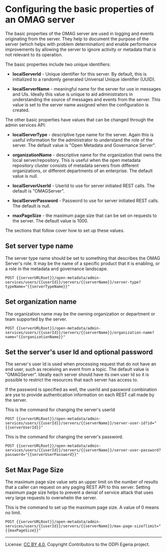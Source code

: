 <!-- SPDX-License-Identifier: CC-BY-4.0 -->
<!-- Copyright Contributors to the ODPi Egeria project. -->

# Configuring the basic properties of an OMAG server

The basic properties of the OMAG server are used in logging and events originating
from the server. They help to document the purpose of the server (which helps with problem determination)
and enable performance improvements by allowing the server to ignore activity or
metadata that is not relevant to its operation.

The basic properties include two unique identifiers:

* **localServerId** - Unique identifier for this server. By default, this is
  initialized to a randomly generated Universal Unique identifier (UUID).

* **localServerName** - meaningful name for the server for use in messages and UIs. Ideally this value is
  unique to aid administrators in understanding the source of messages and events from the server.
  This value is set to the server name assigned when the configuration is created.

The other basic properties have values that can be changed through the
admin services API:

* **localServerType** - descriptive type name for the server.  Again this is useful information for the
  administrator to understand the role of the server. The default value is "Open Metadata and Governance Server".
 
* **organizationName** - descriptive name for the organization that owns the local server/repository.
  This is useful when the open metadata repository cluster consists of metadata servers from different
  organizations, or different departments of an enterprise.  The default value is null.
 
* **localServerUserId** - UserId to use for server initiated REST calls. The default is "OMAGServer".

* **localServerPassword** - Password to use for server initiated REST calls. The default is null.

* **maxPageSize** - the maximum page size that can be set on requests to the server. The default value is 1000.

The sections that follow cover how to set up these values.

## Set server type name

The server type name should be set to something that describes the OMAG
Server's role.
It may be the name of a specific product that it is enabling, or a role
in the metadata and governance landscape.

```
POST {{serverURLRoot}}/open-metadata/admin-services/users/{{userId}}/servers/{{serverName}}/server-type?typeName="{{serverTypeName}}"
```

## Set organization name

The organization name may be the owning organization or department or
team supported by the server.

```
POST {{serverURLRoot}}/open-metadata/admin-services/users/{{userId}}/servers/{{serverName}}/organization-name?name="{{organizationName}}"
```

## Set the server's user Id and optional password

The server's user Id is used when processing request that do not have an end user,
such as receiving an event from a topic.  The default value is "OMAGServer".
Ideally each server should have its own user Id so it is possible to restrict the resources
that each server has access to.

If the password is specified as well, the userId and password combination are yse to
provide authentication information on each REST call made by the server.

This is the command for changing the server's userId
```
POST {{serverURLRoot}}/open-metadata/admin-services/users/{{userId}}/servers/{{serverName}}/server-user-id?id="{{serverUserId}}"
```

This is the command for changing the server's password.

```
POST {{serverURLRoot}}/open-metadata/admin-services/users/{{userId}}/servers/{{serverName}}/server-user-password?password="{{serverUserPassword}}"
```

## Set Max Page Size

The maximum page size value sets an upper limit on the number of results that a caller can request on any paging
REST API to this server.  Setting maximum page size helps to prevent a denial of service attack that uses very
large requests to overwhelm the server.

This is the command to set up the maximum page size.  A value of 0 means no limit.
```
POST {{serverURLRoot}}/open-metadata/admin-services/users/{{userId}}/servers/{{serverName}}/max-page-size?limit="{{maxPageSize}}"
```

----
License: [CC BY 4.0](https://creativecommons.org/licenses/by/4.0/),
Copyright Contributors to the ODPi Egeria project.